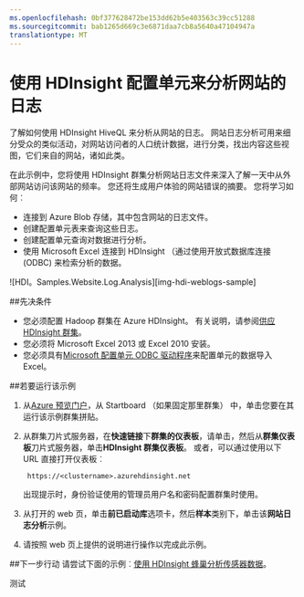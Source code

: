 ```yaml
---
ms.openlocfilehash: 0bf377628472be153dd62b5e403563c39cc51288
ms.sourcegitcommit: bab1265d669c3e6871daa7cb8a5640a47104947a
translationtype: MT
---
```

<properties 
    pageTitle="使用 Hadoop 的网站日志分析配置单元 |Microsoft Azure" 
    description="了解如何使用 HDInsight 配置单元来分析网站日志。 您将使用日志文件作为输入到 HDInsight 表中，并使用 HiveQL 来查询数据。" 
    services="hdinsight" 
    documentationCenter="" 
    authors="nitinme" 
    manager="paulettm" 
    editor="cgronlun"
    tags="azure-portal"/>

<tags 
    ms.service="hdinsight" 
    ms.workload="big-data" 
    ms.tgt_pltfrm="na" 
    ms.devlang="na" 
    ms.topic="article" 
    ms.date="08/07/2015" 
    ms.author="nitinme"/>

# 使用 HDInsight 配置单元来分析网站的日志

了解如何使用 HDInsight HiveQL 来分析从网站的日志。 网站日志分析可用来细分受众的类似活动，对网站访问者的人口统计数据，进行分类，找出内容这些视图，它们来自的网站，诸如此类。

在此示例中，您将使用 HDInsight 群集分析网站日志文件来深入了解一天中从外部网站访问该网站的频率。 您还将生成用户体验的网站错误的摘要。 您将学习如何︰

- 连接到 Azure Blob 存储，其中包含网站的日志文件。
- 创建配置单元表来查询这些日志。
- 创建配置单元查询对数据进行分析。
- 使用 Microsoft Excel 连接到 HDInsight （通过使用开放式数据库连接 (ODBC) 来检索分析的数据。

![HDI。Samples.Website.Log.Analysis][img-hdi-weblogs-sample]

##先决条件

- 您必须配置 Hadoop 群集在 Azure HDInsight。 有关说明，请参阅[供应 HDInsight 群集][hdinsight 规定]。 
- 您必须将 Microsoft Excel 2013 或 Excel 2010 安装。
- 您必须具有[Microsoft 配置单元 ODBC 驱动程序](http://www.microsoft.com/download/details.aspx?id=40886)来配置单元的数据导入 Excel。


##若要运行该示例

1. 从[Azure 预览门户](https://ms.portal.azure.com/)，从 Startboard （如果固定那里群集） 中，单击您要在其运行该示例群集拼贴。

2. 从群集刀片式服务器，在**快速链接**下**群集的仪表板**，请单击，然后从**群集仪表板**刀片式服务器，单击**HDInsight 群集仪表板**。 或者，可以通过使用以下 URL 直接打开仪表板︰

        https://<clustername>.azurehdinsight.net
    
    出现提示时，身份验证使用的管理员用户名和密码配置群集时使用。
  
2. 从打开的 web 页，单击**前已启动库**选项卡，然后**样本**类别下，单击该**网站日志分析**示例。

3. 请按照 web 页上提供的说明进行操作以完成此示例。

##下一步行动
请尝试下面的示例︰[使用 HDInsight 蜂巢分析传感器数据](hdinsight-hive-analyze-sensor-data.md)。


[hdinsight 规定]: hdinsight-provision-clusters.md
[hdinsight 传感器数据示例]: ../hdinsight-use-hive-sensor-data-analysis.md

[img hdi 网络日志示例]: ./media/hdinsight-hive-analyze-website-log/hdinsight-weblogs-sample.png
 
测试
